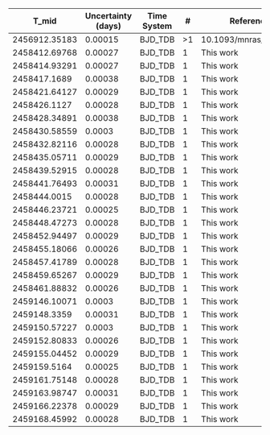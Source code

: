 |T_mid|Uncertainty (days)           |Time System|#                                            |Reference                           |
|-----|-----------------------------|-----------|---------------------------------------------|------------------------------------|
|2456912.35183|0.00015                      |BJD_TDB    |>1                                           |10.1093/mnras/stw3005               |
|2458412.69768|0.00027                      |BJD_TDB    |1                                            |This work                           |
|2458414.93291|0.00027                      |BJD_TDB    |1                                            |This work                           |
|2458417.1689|0.00038                      |BJD_TDB    |1                                            |This work                           |
|2458421.64127|0.00029                      |BJD_TDB    |1                                            |This work                           |
|2458426.1127|0.00028                      |BJD_TDB    |1                                            |This work                           |
|2458428.34891|0.00038                      |BJD_TDB    |1                                            |This work                           |
|2458430.58559|0.0003                       |BJD_TDB    |1                                            |This work                           |
|2458432.82116|0.00028                      |BJD_TDB    |1                                            |This work                           |
|2458435.05711|0.00029                      |BJD_TDB    |1                                            |This work                           |
|2458439.52915|0.00028                      |BJD_TDB    |1                                            |This work                           |
|2458441.76493|0.00031                      |BJD_TDB    |1                                            |This work                           |
|2458444.0015|0.00028                      |BJD_TDB    |1                                            |This work                           |
|2458446.23721|0.00025                      |BJD_TDB    |1                                            |This work                           |
|2458448.47273|0.00028                      |BJD_TDB    |1                                            |This work                           |
|2458452.94497|0.00029                      |BJD_TDB    |1                                            |This work                           |
|2458455.18066|0.00026                      |BJD_TDB    |1                                            |This work                           |
|2458457.41789|0.00028                      |BJD_TDB    |1                                            |This work                           |
|2458459.65267|0.00029                      |BJD_TDB    |1                                            |This work                           |
|2458461.88832|0.00026                      |BJD_TDB    |1                                            |This work                           |
|2459146.10071|0.0003                       |BJD_TDB    |1                                            |This work                           |
|2459148.3359|0.00031                      |BJD_TDB    |1                                            |This work                           |
|2459150.57227|0.0003                       |BJD_TDB    |1                                            |This work                           |
|2459152.80833|0.00026                      |BJD_TDB    |1                                            |This work                           |
|2459155.04452|0.00029                      |BJD_TDB    |1                                            |This work                           |
|2459159.5164|0.00025                      |BJD_TDB    |1                                            |This work                           |
|2459161.75148|0.00028                      |BJD_TDB    |1                                            |This work                           |
|2459163.98747|0.00031                      |BJD_TDB    |1                                            |This work                           |
|2459166.22378|0.00029                      |BJD_TDB    |1                                            |This work                           |
|2459168.45992|0.00028                      |BJD_TDB    |1                                            |This work                           |
